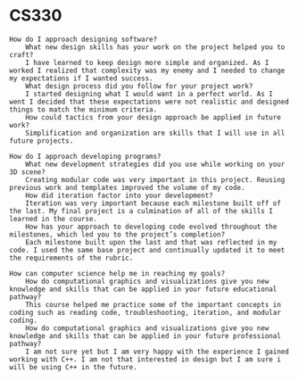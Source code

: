 # CS330


    How do I approach designing software?
        What new design skills has your work on the project helped you to craft?
        I have learned to keep design more simple and organized. As I worked I realized that complexity was my enemy and I needed to change my expectations if I wanted success.
        What design process did you follow for your project work?
        I started designing what I would want in a perfect world. As I went I decided that these expectations were not realistic and designed things to match the minimum criteria.
        How could tactics from your design approach be applied in future work?
        Simplification and organization are skills that I will use in all future projects.

    How do I approach developing programs?
        What new development strategies did you use while working on your 3D scene?
        Creating modular code was very important in this project. Reusing previous work and templates improved the volume of my code.
        How did iteration factor into your development?
        Iteration was very important because each milestone built off of the last. My final project is a culmination of all of the skills I learned in the course.
        How has your approach to developing code evolved throughout the milestones, which led you to the project’s completion?
        Each milestone built upon the last and that was reflected in my code. I used the same base project and continually updated it to meet the requirements of the rubric.

    How can computer science help me in reaching my goals?
        How do computational graphics and visualizations give you new knowledge and skills that can be applied in your future educational pathway?
        This course helped me practice some of the important concepts in coding such as reading code, troubleshooting, iteration, and modular coding.
        How do computational graphics and visualizations give you new knowledge and skills that can be applied in your future professional pathway?
        I am not sure yet but I am very happy with the experience I gained working with C++. I am not that interested in design but I am sure i will be using C++ in the future.
